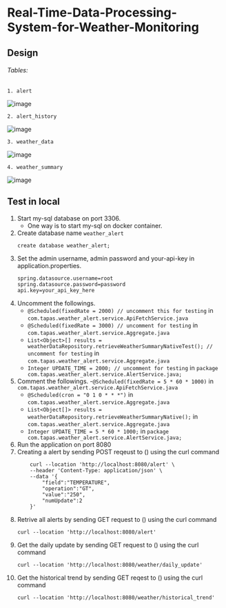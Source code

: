 # Real-Time-Data-Processing-System-for-Weather-Monitoring
## Design 
###### Tables:
    1. alert
![image](https://github.com/user-attachments/assets/1ab95230-681e-47a1-934c-7b282ba1554d)

    2. alert_history
  ![image](https://github.com/user-attachments/assets/e1a3b8b2-32c6-46dc-8243-96a2338321b6)

    3. weather_data
  ![image](https://github.com/user-attachments/assets/013a75f1-81ff-4fc0-ac43-c1778fc81758)

    4. weather_summary
  ![image](https://github.com/user-attachments/assets/22b05ddc-28db-42b2-8248-42a7543c106a)

## Test in local
1. Start my-sql database on port 3306.
    - One way is to start my-sql on docker container.
2. Create database name `weather_alert`
    ```
    create database weather_alert;
    ```
3. Set the admin username, admin password and your-api-key in application.properties.
    ```
    spring.datasource.username=root
    spring.datasource.password=password
    api.key=your_api_key_here
    ```
4. Uncomment the followings.
    - `@Scheduled(fixedRate = 2000) // uncomment this for testing` in `com.tapas.weather_alert.service.ApiFetchService.java`
    - `@Scheduled(fixedRate = 3000) // uncomment for testing` in `com.tapas.weather_alert.service.Aggregate.java`
    - `List<Object>[] results = weatherDataRepository.retrieveWeatherSummaryNativeTest(); // uncomment for testing` in `com.tapas.weather_alert.service.Aggregate.java`
    - `Integer UPDATE_TIME = 2000; // uncomment for testing` in `package com.tapas.weather_alert.service.AlertService.java;`
5. Comment the followings.
    -`@Scheduled(fixedRate = 5 * 60 * 1000)` in `com.tapas.weather_alert.service.ApiFetchService.java`
    - `@Scheduled(cron = "0 1 0 * * *")` in `com.tapas.weather_alert.service.Aggregate.java`
    - `List<Object[]> results = weatherDataRepository.retrieveWeatherSummaryNative();` in `com.tapas.weather_alert.service.Aggregate.java`
    - `Integer UPDATE_TIME = 5 * 60 * 1000;` in `package com.tapas.weather_alert.service.AlertService.java;`
6. Run the application on port 8080
7. Creating a alert by sending POST reqeust to () using the curl command
    ```
        curl --location 'http://localhost:8080/alert' \
        --header 'Content-Type: application/json' \
        --data '{
            "field":"TEMPERATURE",
            "operation":"GT",
            "value":"250",
            "numUpdate":2
        }'
    ```
8. Retrive all alerts by sending GET request to () using the curl command
    ```
    curl --location 'http://localhost:8080/alert'
    ```
9. Get the daily update by sending GET request to () using the curl command
    ```
    curl --location 'http://localhost:8080/weather/daily_update'
    ```
10. Get the historical trend by sending GET reqest to () using the curl command
    ```
    curl --location 'http://localhost:8080/weather/historical_trend'
    ```
